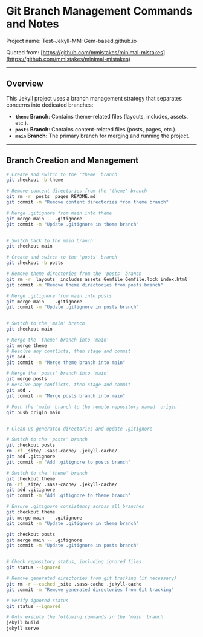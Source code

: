 # Git Branch Management Commands and Notes

Project name: Test-Jekyll-MM-Gem-based.github.io

Quoted from: [https://github.com/mmistakes/minimal-mistakes](https://github.com/mmistakes/minimal-mistakes)

---

## Overview

This Jekyll project uses a branch management strategy that separates concerns into dedicated branches:

- **`theme` Branch**: Contains theme-related files (layouts, includes, assets, etc.).
- **`posts` Branch**: Contains content-related files (posts, pages, etc.).
- **`main` Branch**: The primary branch for merging and running the project.

---

## Branch Creation and Management

```bash:commands.sh
# Create and switch to the 'theme' branch
git checkout -b theme

# Remove content directories from the 'theme' branch
git rm -r _posts _pages README.md
git commit -m "Remove content directories from theme branch"

# Merge .gitignore from main into theme
git merge main -- .gitignore
git commit -m "Update .gitignore in theme branch"


# Switch back to the main branch
git checkout main

# Create and switch to the 'posts' branch
git checkout -b posts

# Remove theme directories from the 'posts' branch
git rm -r _layouts _includes assets Gemfile Gemfile.lock index.html
git commit -m "Remove theme directories from posts branch"

# Merge .gitignore from main into posts
git merge main -- .gitignore
git commit -m "Update .gitignore in posts branch"


# Switch to the 'main' branch
git checkout main

# Merge the 'theme' branch into 'main'
git merge theme
# Resolve any conflicts, then stage and commit
git add .
git commit -m "Merge theme branch into main"

# Merge the 'posts' branch into 'main'
git merge posts
# Resolve any conflicts, then stage and commit
git add .
git commit -m "Merge posts branch into main"

# Push the 'main' branch to the remote repository named 'origin'
git push origin main


# Clean up generated directories and update .gitignore

# Switch to the 'posts' branch
git checkout posts
rm -rf _site/ .sass-cache/ .jekyll-cache/
git add .gitignore
git commit -m "Add .gitignore to posts branch"

# Switch to the 'theme' branch
git checkout theme
rm -rf _site/ .sass-cache/ .jekyll-cache/
git add .gitignore
git commit -m "Add .gitignore to theme branch"

# Ensure .gitignore consistency across all branches
git checkout theme
git merge main -- .gitignore
git commit -m "Update .gitignore in theme branch"

git checkout posts
git merge main -- .gitignore
git commit -m "Update .gitignore in posts branch"


# Check repository status, including ignored files
git status --ignored

# Remove generated directories from git tracking (if necessary)
git rm -r --cached _site .sass-cache .jekyll-cache
git commit -m "Remove generated directories from Git tracking"

# Verify ignored status
git status --ignored

# Only execute the following commands in the 'main' branch
jekyll build
jekyll serve